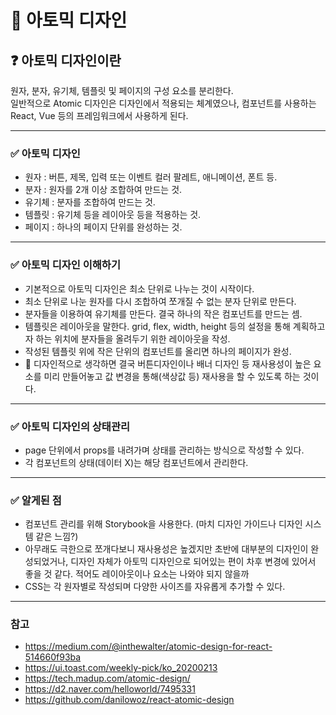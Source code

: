 # 📌 아토믹 디자인

## ❓ 아토믹 디자인이란

원자, 분자, 유기체, 템플릿 및 페이지의 구성 요소를 분리한다.<br />
일반적으로 Atomic 디자인은 디자인에서 적용되는 체계였으나, 컴포넌트를 사용하는 React, Vue 등의 프레임워크에서 사용하게 된다. <br />

---

### ✅ 아토믹 디자인

- 원자 : 버튼, 제목, 입력 또는 이벤트 컬러 팔레트, 애니메이션, 폰트 등.
- 분자 : 원자를 2개 이상 조합하여 만드는 것.
- 유기체 : 분자를 조합하여 만드는 것.
- 템플릿 : 유기체 등을 레이아웃 등을 적용하는 것.
- 페이지 : 하나의 페이지 단위를 완성하는 것.

---

### ✅ 아토믹 디자인 이해하기

- 기본적으로 아토믹 디자인은 최소 단위로 나누는 것이 시작이다.
- 최소 단위로 나눈 원자를 다시 조합하여 쪼개질 수 없는 분자 단위로 만든다.
- 분자들을 이용하여 유기체를 만든다. 결국 하나의 작은 컴포넌트를 만드는 셈.
- 템플릿은 레이아웃을 말한다. grid, flex, width, height 등의 설정을 통해 계획하고자 하는 위치에 분자들을 올려두기 위한 레이아웃을 작성.
- 작성된 템플릿 위에 작은 단위의 컴포넌트를 올리면 하나의 페이지가 완성.
- 🎯 디자인적으로 생각하면 결국 버튼디자인이나 배너 디자인 등 재사용성이 높은 요소를 미리 만들어놓고 값 변경을 통해(색상값 등) 재사용을 할 수 있도록 하는 것이다.

---

### ✅ 아토믹 디자인의 상태관리

- page 단위에서 props를 내려가며 상태를 관리하는 방식으로 작성할 수 있다.
- 각 컴포넌트의 상태(데이터 X)는 해당 컴포넌트에서 관리한다.

---

### ✅ 알게된 점

- 컴포넌트 관리를 위해 Storybook을 사용한다. (마치 디자인 가이드나 디자인 시스템 같은 느낌?)
- 아무래도 극한으로 쪼개다보니 재사용성은 높겠지만 초반에 대부분의 디자인이 완성되었거나, 디자인 자체가 아토믹 디자인으로 되어있는 편이 차후 변경에 있어서 좋을 것 같다. 적어도 레이아웃이나 요소는 나와야 되지 않을까
- CSS는 각 원자별로 작성되며 다양한 사이즈를 자유롭게 추가할 수 있다.

---

### 참고

- https://medium.com/@inthewalter/atomic-design-for-react-514660f93ba
- https://ui.toast.com/weekly-pick/ko_20200213
- https://tech.madup.com/atomic-design/
- https://d2.naver.com/helloworld/7495331
- https://github.com/danilowoz/react-atomic-design
